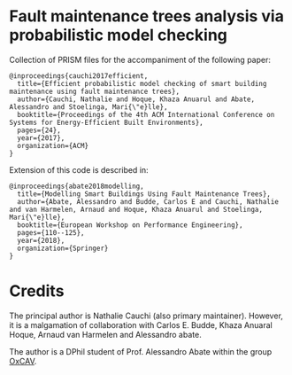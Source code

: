 # Fault maintenance trees analysis via probabilistic model checking

Collection of PRISM files for the accompaniment of the following paper:


```
@inproceedings{cauchi2017efficient,
  title={Efficient probabilistic model checking of smart building maintenance using fault maintenance trees},
  author={Cauchi, Nathalie and Hoque, Khaza Anuarul and Abate, Alessandro and Stoelinga, Mari{\"e}lle},
  booktitle={Proceedings of the 4th ACM International Conference on Systems for Energy-Efficient Built Environments},
  pages={24},
  year={2017},
  organization={ACM}
}
```

Extension of this code is described in:
```
@inproceedings{abate2018modelling,
  title={Modelling Smart Buildings Using Fault Maintenance Trees},
  author={Abate, Alessandro and Budde, Carlos E and Cauchi, Nathalie and van Harmelen, Arnaud and Hoque, Khaza Anuarul and Stoelinga, Mari{\"e}lle},
  booktitle={European Workshop on Performance Engineering},
  pages={110--125},
  year={2018},
  organization={Springer}
}
```

# Credits

The principal author is Nathalie Cauchi (also primary maintainer). 
However, it is a malgamation of collaboration with Carlos E. Budde, Khaza Anuaral Hoque, Arnaud van Harmelen and Alessandro abate.


The author is a DPhil student of Prof. Alessandro Abate within the group [OxCAV](https://www.oxcav.com/).
